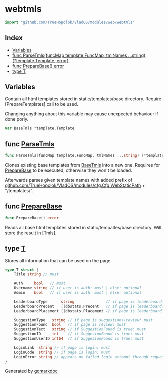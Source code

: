 <!-- Code generated by gomarkdoc. DO NOT EDIT -->

# webtmls

```go
import "github.com/TrueHopolok/VladOS/modules/web/webtmls"
```

## Index

- [Variables](<#variables>)
- [func ParseTmls\(funcMap template.FuncMap, tmlNames ...string\) \(\*template.Template, error\)](<#ParseTmls>)
- [func PrepareBase\(\) error](<#PrepareBase>)
- [type T](<#T>)


## Variables

<a name="BaseTmls"></a>Contain all html templates stored in static/templates/base directory. Require \[PrepareTemplates\] call to be used.

Changing anything about this variable may cause unexpected behaviour if done porly.

```go
var BaseTmls *template.Template
```

<a name="ParseTmls"></a>
## func [ParseTmls](<https://github.com/TrueHopolok/VladOS/blob/main/modules/web/webtmls/webtmls.go#L32>)

```go
func ParseTmls(funcMap template.FuncMap, tmlNames ...string) (*template.Template, error)
```

Clones existing base templates from [BaseTmls](<#BaseTmls>) into a new one. Requires for [PrepareBase](<#PrepareBase>) to be executed, otherwise they won't be loaded.

Afterwards parses given template names with added prefix of [github.com/TrueHopolok/VladOS/modules/cfg.Cfg.WebStaticPath](<https://pkg.go.dev/github.com/TrueHopolok/VladOS/modules/cfg/#Cfg.WebStaticPath>) \+ "/templates/".

<a name="PrepareBase"></a>
## func [PrepareBase](<https://github.com/TrueHopolok/VladOS/blob/main/modules/web/webtmls/webtmls.go#L21>)

```go
func PrepareBase() error
```

Reads all base html templates stored in static/tempaltes/base directory. Will store the result in \[Tmls\].

<a name="T"></a>
## type [T](<https://github.com/TrueHopolok/VladOS/blob/main/modules/web/webtmls/webtmls.go#L47-L67>)

Stores all information that can be used on the page.

```go
type T struct {
    Title string // must

    Auth     bool   // must
    Username string // if user is auth: must | else: optional
    Admin    bool   // if user is auth: must | else: optional

    LeaderboardType      string              // if page is leaderboard: must
    LeaderboardPrecent   []dbstats.Precent   // if page is leaderboard: must
    LeaderboardPlacement []dbstats.Placement // if page is leaderboard: must

    SuggestionType   string // if page is suggestions/review: must
    SuggestionFound  bool   // if page is review: must
    SuggestionText   string // if SuggestionFound is true: must
    SuggestionID     int    // if SuggesionFound is true: must
    SuggestionUserID int64  // if SuggesionFound is true: must

    LoginLink  string // if page is login: must
    LoginCode  string // if page is login: must
    LoginError string // appears on failed login attempt through request context
}
```

Generated by [gomarkdoc](<https://github.com/princjef/gomarkdoc>)
